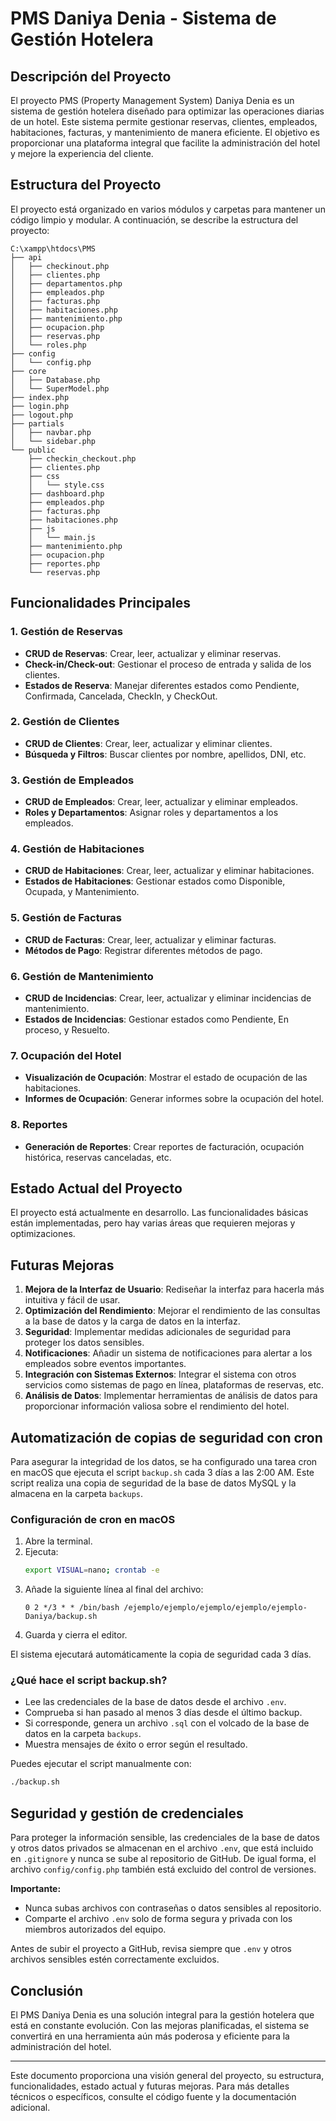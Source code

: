 # PMS Daniya Denia - Sistema de Gestión Hotelera

## Descripción del Proyecto

El proyecto PMS (Property Management System) Daniya Denia es un sistema de gestión hotelera diseñado para optimizar las operaciones diarias de un hotel. Este sistema permite gestionar reservas, clientes, empleados, habitaciones, facturas, y mantenimiento de manera eficiente. El objetivo es proporcionar una plataforma integral que facilite la administración del hotel y mejore la experiencia del cliente.

## Estructura del Proyecto

El proyecto está organizado en varios módulos y carpetas para mantener un código limpio y modular. A continuación, se describe la estructura del proyecto:

```
C:\xampp\htdocs\PMS
├── api
│   ├── checkinout.php
│   ├── clientes.php
│   ├── departamentos.php
│   ├── empleados.php
│   ├── facturas.php
│   ├── habitaciones.php
│   ├── mantenimiento.php
│   ├── ocupacion.php
│   ├── reservas.php
│   └── roles.php
├── config
│   └── config.php
├── core
│   ├── Database.php
│   └── SuperModel.php
├── index.php
├── login.php
├── logout.php
├── partials
│   ├── navbar.php
│   └── sidebar.php
└── public
    ├── checkin_checkout.php
    ├── clientes.php
    ├── css
    │   └── style.css
    ├── dashboard.php
    ├── empleados.php
    ├── facturas.php
    ├── habitaciones.php
    ├── js
    │   └── main.js
    ├── mantenimiento.php
    ├── ocupacion.php
    ├── reportes.php
    └── reservas.php
```

## Funcionalidades Principales

### 1. Gestión de Reservas

- **CRUD de Reservas**: Crear, leer, actualizar y eliminar reservas.
- **Check-in/Check-out**: Gestionar el proceso de entrada y salida de los clientes.
- **Estados de Reserva**: Manejar diferentes estados como Pendiente, Confirmada, Cancelada, CheckIn, y CheckOut.

### 2. Gestión de Clientes

- **CRUD de Clientes**: Crear, leer, actualizar y eliminar clientes.
- **Búsqueda y Filtros**: Buscar clientes por nombre, apellidos, DNI, etc.

### 3. Gestión de Empleados

- **CRUD de Empleados**: Crear, leer, actualizar y eliminar empleados.
- **Roles y Departamentos**: Asignar roles y departamentos a los empleados.

### 4. Gestión de Habitaciones

- **CRUD de Habitaciones**: Crear, leer, actualizar y eliminar habitaciones.
- **Estados de Habitaciones**: Gestionar estados como Disponible, Ocupada, y Mantenimiento.

### 5. Gestión de Facturas

- **CRUD de Facturas**: Crear, leer, actualizar y eliminar facturas.
- **Métodos de Pago**: Registrar diferentes métodos de pago.

### 6. Gestión de Mantenimiento

- **CRUD de Incidencias**: Crear, leer, actualizar y eliminar incidencias de mantenimiento.
- **Estados de Incidencias**: Gestionar estados como Pendiente, En proceso, y Resuelto.

### 7. Ocupación del Hotel

- **Visualización de Ocupación**: Mostrar el estado de ocupación de las habitaciones.
- **Informes de Ocupación**: Generar informes sobre la ocupación del hotel.

### 8. Reportes

- **Generación de Reportes**: Crear reportes de facturación, ocupación histórica, reservas canceladas, etc.

## Estado Actual del Proyecto

El proyecto está actualmente en desarrollo. Las funcionalidades básicas están implementadas, pero hay varias áreas que requieren mejoras y optimizaciones.

## Futuras Mejoras

1. **Mejora de la Interfaz de Usuario**: Rediseñar la interfaz para hacerla más intuitiva y fácil de usar.
2. **Optimización del Rendimiento**: Mejorar el rendimiento de las consultas a la base de datos y la carga de datos en la interfaz.
3. **Seguridad**: Implementar medidas adicionales de seguridad para proteger los datos sensibles.
4. **Notificaciones**: Añadir un sistema de notificaciones para alertar a los empleados sobre eventos importantes.
5. **Integración con Sistemas Externos**: Integrar el sistema con otros servicios como sistemas de pago en línea, plataformas de reservas, etc.
6. **Análisis de Datos**: Implementar herramientas de análisis de datos para proporcionar información valiosa sobre el rendimiento del hotel.

## Automatización de copias de seguridad con cron

Para asegurar la integridad de los datos, se ha configurado una tarea cron en macOS que ejecuta el script `backup.sh` cada 3 días a las 2:00 AM. Este script realiza una copia de seguridad de la base de datos MySQL y la almacena en la carpeta `backups`.

### Configuración de cron en macOS

1. Abre la terminal.
2. Ejecuta:
   ```bash
   export VISUAL=nano; crontab -e
   ```
3. Añade la siguiente línea al final del archivo:
   ```cron
   0 2 */3 * * /bin/bash /ejemplo/ejemplo/ejemplo/ejemplo/ejemplo-Daniya/backup.sh
   ```
4. Guarda y cierra el editor.

El sistema ejecutará automáticamente la copia de seguridad cada 3 días.

### ¿Qué hace el script backup.sh?

- Lee las credenciales de la base de datos desde el archivo `.env`.
- Comprueba si han pasado al menos 3 días desde el último backup.
- Si corresponde, genera un archivo `.sql` con el volcado de la base de datos en la carpeta `backups`.
- Muestra mensajes de éxito o error según el resultado.

Puedes ejecutar el script manualmente con:

```bash
./backup.sh
```

## Seguridad y gestión de credenciales

Para proteger la información sensible, las credenciales de la base de datos y otros datos privados se almacenan en el archivo `.env`, que está incluido en `.gitignore` y nunca se sube al repositorio de GitHub. De igual forma, el archivo `config/config.php` también está excluido del control de versiones.

**Importante:**

- Nunca subas archivos con contraseñas o datos sensibles al repositorio.
- Comparte el archivo `.env` solo de forma segura y privada con los miembros autorizados del equipo.

Antes de subir el proyecto a GitHub, revisa siempre que `.env` y otros archivos sensibles estén correctamente excluidos.

## Conclusión

El PMS Daniya Denia es una solución integral para la gestión hotelera que está en constante evolución. Con las mejoras planificadas, el sistema se convertirá en una herramienta aún más poderosa y eficiente para la administración del hotel.

---

Este documento proporciona una visión general del proyecto, su estructura, funcionalidades, estado actual y futuras mejoras. Para más detalles técnicos o específicos, consulte el código fuente y la documentación adicional.
